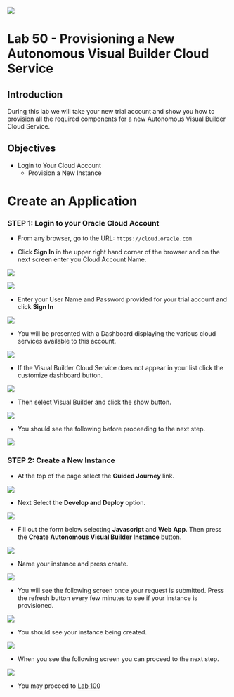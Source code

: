 ![](images/Picture-Title.png)

# Lab 50 - Provisioning a New Autonomous Visual Builder Cloud Service

## Introduction

During this lab we will take your new trial account and show you how to provision all the required components for a new Autonomous Visual Builder Cloud Service.

## Objectives

- Login to Your Cloud Account
  - Provision a New Instance

# Create an Application

### **STEP 1**: Login to your Oracle Cloud Account

- From any browser, go to the URL:
  `https://cloud.oracle.com`

- Click **Sign In** in the upper right hand corner of the browser and on the next screen enter you Cloud Account Name.

![](images/100/signIn.png)

![](images/100/signIn2.png)

- Enter your User Name and Password provided for your trial account and click **Sign In**

![](images/100/idcs_login.png)


- You will be presented with a Dashboard displaying the various cloud services available to this account.

![](images/100/cloud_dash.png)

- If the Visual Builder Cloud Service does not appear in your list click the customize dashboard button.

![](images/100/custom_dash.png)

- Then select Visual Builder and click the show button.

![](images/100/show_dash_vb.png)

- You should see the following before proceeding to the next step.

![](images/100/LabGuide100-80c36c4c.png)

### **STEP 2**: Create a New Instance

- At the top of the page select the **Guided Journey** link.

![](images/100/LabGuide100-f0dbfc52.png)

- Next Select the **Develop and Deploy** option.

![](images/100/LabGuide100-cb88530c.png)

- Fill out the form below selecting **Javascript** and **Web App**. Then press the **Create Autonomous Visual Builder Instance** button.

![](images/100/LabGuide100-6fa626cd.png)

- Name your instance and press create.

![](images/100/LabGuide100-a793d2af.png)

- You will see the following screen once your request is submitted. Press the refresh button every few minutes to see if your instance is provisioned.

![](images/100/LabGuide100-fcc49616.png)

- You should see your instance being created.

![](images/100/LabGuide100-8ef678e1.png)

- When you see the following screen you can proceed to the next step.

![](images/100/LabGuide100-9f6f488d.png)

- You may proceed to [Lab 100](LabGuide100.md)
